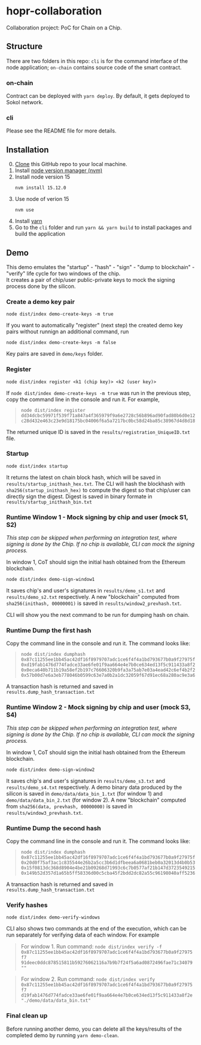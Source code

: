 # hopr-collaboration

Collaboration project: PoC for Chain on a Chip.

## Structure
There are two folders in this repo: `cli` is for the command interface of the node application; `on-chain` contains source code of the smart contract.
### on-chain
Contract can be deployed with `yarn deploy`. By default, it gets deployed to Sokol network.

### cli
Please see the README file for more details.

## Installation
0. [Clone](https://docs.github.com/en/github/creating-cloning-and-archiving-repositories/cloning-a-repository) this GitHub repo to your local machine. 
1. Install [node version manager (nvm)](https://github.com/nvm-sh/nvm)
2. Install node version 15 
    ```
    nvm install 15.12.0
    ```
3. Use node of verion 15 
    ```
    nvm use
    ```
4. Install [yarn](https://yarnpkg.com/lang/en/docs/install/)
5. Go to the `cli` folder and run `yarn && yarn build` to install packages and build the application
## Demo
This demo emulates the "startup" - "hash" - "sign" - "dump to blockchain" - "verify" life cycle for two windows of the chip.  
It creates a pair of chip/user public-private keys to mock the signing process done by the silicon.  
### Create a demo key pair
```
node dist/index demo-create-keys -m true
```
If you want to automatically "register" (next step) the created demo key pairs without runnign an additional command, run 
```
node dist/index demo-create-keys -m false
```

Key pairs are saved in `demo/keys` folder.

### Register
```
node dist/index register <k1 (chip key)> <k2 (user key)>
```
If `node dist/index demo-create-keys -m true` was run in the previous step, copy the command line in the console and run it. For example,
>```
>node dist/index register dd34dcbc59971f539f71a847a4f365979f9a6e2728c56b896ad90fad80b6d0e125de597a288430ba0870ca3a14c739293701470634d722863d9a94b91550ed77929909a89306eeee37922d505a24e133cc441bcc74836f83165beeabbb89569665956a25a2dde34704fd6417aef141697eb7141c746ee947646c3fee1f7dfce5 c28d432e463c23e9d18175bc04006f6a5a7217bc0bc58d24ba85c38967d4d8d18d0d8d3528257d772b1269f61afbc5e9fd1de0d045b4f529eb6184e64b5a1af83dfb623031dd79ac3d5ff0d69b8e5ee81eda92d46ef83e2c7b7ded59a2674f6a9afa071c2f5cfc40ac1cf34c7c3bc978b89e2525763016b3d6d8c385d603ab9f
>```

The returned unique ID is saved in the `results/registration_UniqueID.txt` file.

### Startup
```
node dist/index startup
```
It returns the latest on chain block hash, which will be saved in `results/startup_inithash_hex.txt`. The CLI will hash the blockhash with `sha256(startup_inithash_hex)` to compute the digest so that chip/user can directly sign the digest. Digest is saved in binary formate in `results/startup_inithash_bin.txt` 

### Runtime Window 1 - Mock signing by chip and user (mock S1, S2)
_This step can be skipped when performing an integration test, where signing is done by the Chip. If no chip is available, CLI can mock the signing process._

In window 1, CoT should sign the initial hash obtained from the Ethereum blockchain.
```
node dist/index demo-sign-window1
```

It saves chip's and user's signatures in `results/demo_s1.txt` and `results/demo_s2.txt` respectively. A new "blockchain" computed from `sha256(inithash, 00000001)` is saved in `results/window2_prevhash.txt`.

CLI will show you the next command to be run for dumping hash on chain.
### Runtime Dump the first hash 
Copy the command line in the console and run it. The command looks like:
>```
>node dist/index dumphash 0x87c11255ee1bb45ac42df16f8979707adc1ce6f4f4a1bd793677b0a9f27975f7 0xd19fab1476d774fadce33ae6fe01f9aa664e4e7b0ce634ed13f5c911433a8f2e 0x0eca640b711b19a58ef2b197c76606320b9fa3a75ab7e03a4ead42c6ef4b2f2ae9a0b6554e9a800724570adf6a4f51a609244d679834331ef2fff1974a349d536a101e6acb654484373c51f92fc63ebca9e2262c4ff1a0b1cc8b1155ee6eb50d96cb39907d8fbf43029f46770d46bab552b2a66d9b56576419bfd0337745c278 0x57b00d7e6a3eb778046b0599c63e7a0b2a1dc32059f67d91ec68a280ac9e3a62671d5d43b0e6f97277d6149fd091152644b56468b03d8ae23e89fc77dc27631b2c1a115b79ef13c7fee7f510303ecf81d80579b0f1aba98e3866cf5042479bfec58db3ce1acfe3d9e1c5129efe868d3731ec4efd40127c0a7fc141e9894af4e9
>```

A transaction hash is returned and saved in `results.dump_hash_transaction.txt`

### Runtime Window 2 - Mock signing by chip and user (mock S3, S4)
_This step can be skipped when performing an integration test, where signing is done by the Chip. If no chip is available, CLI can mock the signing process._

In window 1, CoT should sign the initial hash obtained from the Ethereum blockchain.
```
node dist/index demo-sign-window2
```

It saves chip's and user's signatures in `results/demo_s3.txt` and `results/demo_s4.txt` respectively. A demo binary data produced by the silicon is saved in `demo/data/data_bin_1.txt` (for window 1) and `demo/data/data_bin_2.txt` (for window 2). A new "blockchain" computed from `sha256(data, prevhash, 00000000)` is saved in `results/window3_prevhash.txt`.

### Runtime Dump the second hash 
Copy the command line in the console and run it. The command looks like:
>```
>node dist/index dumphash 0x87c11255ee1bb45ac42df16f8979707adc1ce6f4f4a1bd793677b0a9f27975f7 0x20d0f75af3ac1c835544e26b2a5cc3b6d1dfbeea6a0681beb0a32013d4b0b534 0x15f0813dc368d8904e4be21b09268d71993c6c7b0577af21b147d37235492159d67a5ba0628ec9b7eaafaade5c59c6c9489c2ad658cf64e0debff1ca790adc79248528bf3a2d556f468bfab0eea68c6694f7ad400093febbb075777f2008d896c1d8dacafc4d6c3925f681d00c0670f4195aaef4964fabe4b17fcba6e637d9a5 0x149b52d357d1a65b5ff58336d00c5cba45f2bdd2dc82a55c96198040aff52361165ae4c5a09ce2296b829cdc38da61063f238286cfc2cf2062487a7af83761c7410048327c76542d04269fac507f03163d988d6afc578fbc18bba43a9727b4dc5324b51f7a2ae3fcba1c1eca3c3e6b80cbb4be619d21b934f811ec82defb02c5
>```

A transaction hash is returned and saved in `results.dump_hash_transaction.txt`
### Verify hashes

```
node dist/index demo-verify-windows
```
CLI also shows two commands at the end of the execution, which can be run separately for verifying data of each window. For example
>For window 1. Run command:
>`node dist/index verify -f 0x87c11255ee1bb45ac42df16f8979707adc1ce6f4f4a1bd793677b0a9f27975f7 91deec0ddc878515811b59276062116a7b9b7f24f5a6ad0872496fae71c34079 ""`

>For window 2. Run command:
>`node dist/index verify 0x87c11255ee1bb45ac42df16f8979707adc1ce6f4f4a1bd793677b0a9f27975f7 d19fab1476d774fadce33ae6fe01f9aa664e4e7b0ce634ed13f5c911433a8f2e "./demo/data/data_bin.txt"`
### Final clean up
Before running another demo, you can delete all the keys/results of the completed demo by running `yarn demo-clean`.